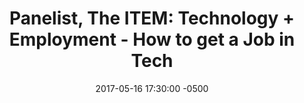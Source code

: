 ---
layout: post
title:  "Panelist, The ITEM: Technology + Employment - How to get a Job in Tech"
date:   2017-05-16 17:30:00 -0500
categories: speak
location: "WeWork, Philadelphia"
link: https://www.meetup.com/THEITEM/events/238274435/
---